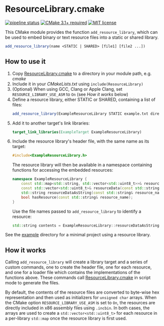 # ResourceLibrary.cmake

[![pipeline status](https://gitlab.com/florianrhiem/resourcelibrary.cmake/badges/master/pipeline.svg)](https://gitlab.com/florianrhiem/resourcelibrary.cmake/pipelines?scope=branches)
[![CMake 3.1+ required](https://img.shields.io/badge/cmake-3.1%2B-blue.svg)](ResourceLibrary.cmake#L1)
[![MIT license](https://img.shields.io/badge/license-MIT-blue.svg)](LICENSE)


This CMake module provides the function `add_resource_library`, which can be used to embed binary or text resource files into a static or shared library.

```CMake
add_resource_library(name <STATIC | SHARED> [file1] [file2 ...])
```

## How to use it

1. Copy [ResourceLibrary.cmake](ResourceLibrary.cmake) to a directory in your module path, e.g. *cmake*
2. Include it in your *CMakeLists.txt* using `include(ResourceLibrary)`
3. (Optional) When using GCC, Clang or Apple Clang, set `RESOURCE_LIBRARY_USE_ASM` to `On` (see *How it works* below)
4. Define a resource library, either STATIC or SHARED, containing a list of files:
   ```CMake
   add_resource_library(ExampleResourceLibrary STATIC example.txt directory/example.png)
   ```
5. Add it to another target's link libraries:
   ```CMake
   target_link_libraries(ExampleTarget ExampleResourceLibrary)
   ```
6. Include the resource library's header file, with the same name as its target:
   ```C++
   #include<ExampleResourceLibrary.h>
   ```
   The resource library will then be available in a namespace containing functions for accessing the embedded resources:
   ```C++
   namespace ExampleResourceLibrary {
       const std::map<std::string, std::vector<std::uint8_t>>& resources();
       const std::vector<std::uint8_t>& resourceData(const std::string& resource_name);
       std::string resourceDataAsString(const std::string& resource_name);
       bool hasResource(const std::string& resource_name);
   }
   ```
   Use the file names passed to `add_resource_library` to identify a resource:
   ```C++
   std::string contents = ExampleResourceLibrary::resourceDataAsString("example.txt");
   ```

See the [example](example) directory for a minimal project using a resource library.

## How it works

Calling `add_resource_library` will create a library target and a series of custom commands, one to create the header file, one for each resource, and one for a loader file which contains the implementations of the functions above. These commands call [ResourceLibrary.cmake](ResourceLibrary.cmake) in script mode to generate the files.

By default, the contents of the resource files are converted to byte-wise hex representation and then used as initializers for `unsigned char` arrays. When the CMake option `RESOURCE_LIBRARY_USE_ASM` is set to `On`, the resources are directly included in x86 assembly files using `.incbin`. In both cases, the arrays are used to create a `std::vector<std::uint8_t>` for each resource in a per-library `std::map` once the resource library is first used.
